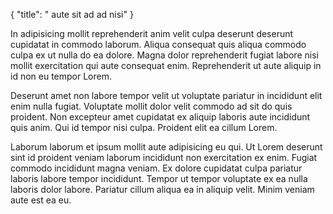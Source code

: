 {
  "title": " aute sit ad ad nisi"
}

In adipisicing mollit reprehenderit anim velit culpa deserunt deserunt cupidatat in commodo laborum. Aliqua consequat quis aliqua commodo culpa ex ut nulla do ea dolore. Magna dolor reprehenderit fugiat labore nisi mollit exercitation qui aute consequat enim. Reprehenderit ut aute aliquip in id non eu tempor Lorem.

Deserunt amet non labore tempor velit ut voluptate pariatur in incididunt elit enim nulla fugiat. Voluptate mollit dolor velit commodo ad sit do quis proident. Non excepteur amet cupidatat ex aliquip laboris aute incididunt quis anim. Qui id tempor nisi culpa. Proident elit ea cillum Lorem.

Laborum laborum et ipsum mollit aute adipisicing eu qui. Ut Lorem deserunt sint id proident veniam laborum incididunt non exercitation ex enim. Fugiat commodo incididunt magna veniam. Ex dolore cupidatat culpa pariatur laboris labore tempor incididunt. Tempor ut tempor voluptate ex ea nulla laboris dolor labore. Pariatur cillum aliqua ea in aliquip velit. Minim veniam aute est ea eu.
